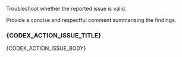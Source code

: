 Troubleshoot whether the reported issue is valid.

Provide a concise and respectful comment summarizing the findings.

### {CODEX_ACTION_ISSUE_TITLE}

{CODEX_ACTION_ISSUE_BODY}